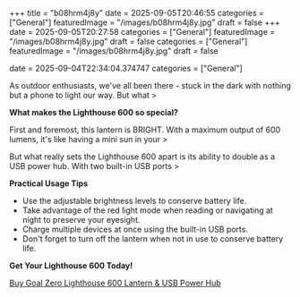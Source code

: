 +++
title = "b08hrm4j8y"
date = 2025-09-05T20:46:55
categories = ["General"]
featuredImage = "/images/b08hrm4j8y.jpg"
draft = false
+++
date = 2025-09-05T20:27:58
categories = ["General"]
featuredImage = "/images/b08hrm4j8y.jpg"
draft = false
categories = ["General"]
featuredImage = "/images/b08hrm4j8y.jpg"
draft = false


date = 2025-09-04T22:34:04.374747
categories = ["General"]

As outdoor enthusiasts, we've all been there - stuck in the dark with nothing but a phone to light our way. But what >

**What makes the Lighthouse 600 so special?**

First and foremost, this lantern is BRIGHT. With a maximum output of 600 lumens, it's like having a mini sun in your >

But what really sets the Lighthouse 600 apart is its ability to double as a USB power hub. With two built-in USB ports >

**Practical Usage Tips**

* Use the adjustable brightness levels to conserve battery life.
* Take advantage of the red light mode when reading or navigating at night to preserve your eyesight.
* Charge multiple devices at once using the built-in USB ports.
* Don't forget to turn off the lantern when not in use to conserve battery life.

**Get Your Lighthouse 600 Today!**

[Buy Goal Zero Lighthouse 600 Lantern & USB Power Hub](https://www.amazon.com/dp/B08HRM4J8Y)
